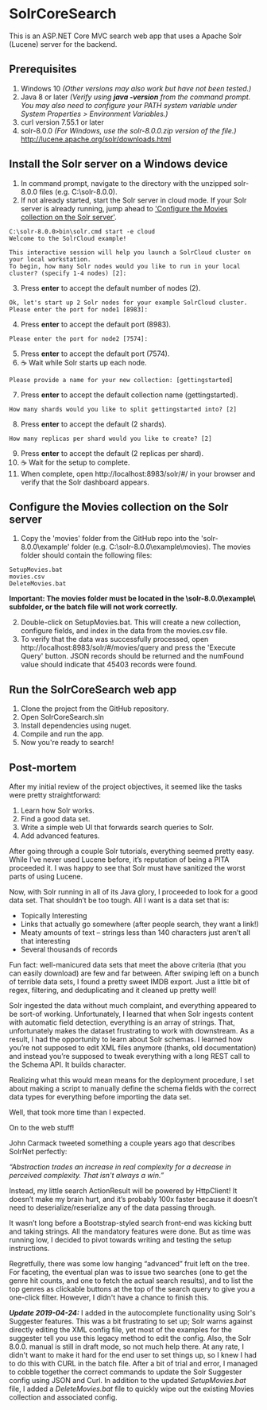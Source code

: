 # SolrCoreSearch
This is an ASP.NET Core MVC search web app that uses a Apache Solr (Lucene) server for the backend.

## Prerequisites

1. Windows 10 *(Other versions may also work but have not been tested.)*
2. Java 8 or later *(Verify using **java -version** from the command prompt. You may also need to configure your PATH system variable under System Properties > Environment Variables.)*         	
3. curl version 7.55.1 or later
4. solr-8.0.0 *(For Windows, use the solr-8.0.0.zip version of the file.)*
      http://lucene.apache.org/solr/downloads.html
     

## Install the Solr server on a Windows device

1. In command prompt, navigate to the directory with the unzipped solr-8.0.0 files (e.g. C:\solr-8.0.0). 
2. If not already started, start the Solr server in cloud mode. If your Solr server is already running, jump ahead to ['Configure the Movies collection on the Solr server'](#configure-the-movies-collection-on-the-solr-server).
~~~~
C:\solr-8.0.0>bin\solr.cmd start -e cloud  
Welcome to the SolrCloud example!

This interactive session will help you launch a SolrCloud cluster on your local workstation.
To begin, how many Solr nodes would you like to run in your local cluster? (specify 1-4 nodes) [2]:
~~~~
3. Press **enter** to accept the default number of nodes (2). 
~~~~
Ok, let's start up 2 Solr nodes for your example SolrCloud cluster.
Please enter the port for node1 [8983]:
~~~~
4. Press **enter** to accept the default port (8983).
~~~~
Please enter the port for node2 [7574]:
~~~~
5. Press **enter** to accept the default port (7574).
6. :coffee: Wait while Solr starts up each node.
~~~~
Please provide a name for your new collection: [gettingstarted]
~~~~
7. Press **enter** to accept the default collection name (gettingstarted).
~~~~
How many shards would you like to split gettingstarted into? [2]
~~~~
8. Press **enter** to accept the default (2 shards).
~~~~
How many replicas per shard would you like to create? [2]
~~~~
9. Press **enter** to accept the default (2 replicas per shard).
10. :coffee: Wait for the setup to complete. 
11. When complete, open http://localhost:8983/solr/#/ in your browser and verify that the Solr dashboard appears.

## Configure the Movies collection on the Solr server

1. Copy the 'movies' folder from the GitHub repo into the 'solr-8.0.0\example\' folder (e.g. C:\solr-8.0.0\example\movies). The movies folder should contain the following files:
~~~~
SetupMovies.bat
movies.csv
DeleteMovies.bat
~~~~
**Important: The movies folder must be located in the \solr-8.0.0\example\ subfolder, or the batch file will not work correctly.**

2. Double-click on SetupMovies.bat. This will create a new collection, configure fields, and index in the data from the movies.csv file.
3. To verify that the data was successfully processed, open http://localhost:8983/solr/#/movies/query and press the 'Execute Query' button. JSON records should be returned and the numFound value should indicate that 45403 records were found.

## Run the SolrCoreSearch web app

1. Clone the project from the GitHub repository. 
2. Open SolrCoreSearch.sln
3. Install dependencies using nuget. 
4. Compile and run the app.
5. Now you're ready to search!

## Post-mortem

After my initial review of the project objectives, it seemed like the tasks were pretty straightforward:

1. Learn how Solr works.
2. Find a good data set.
3. Write a simple web UI that forwards search queries to Solr.
4. Add advanced features.

After going through a couple Solr tutorials, everything seemed pretty easy.  While I’ve never used Lucene before, it’s reputation of being a PITA proceeded it.  I was happy to see that Solr must have sanitized the worst parts of using Lucene.

Now, with Solr running in all of its Java glory, I proceeded to look for a good data set.  That shouldn’t be too tough.  All I want is a data set that is:

* Topically Interesting
* Links that actually go somewhere (after people search, they want a link!)
* Meaty amounts of text – strings less than 140 characters just aren’t all that interesting
* Several thousands of records

Fun fact: well-manicured data sets that meet the above criteria (that you can easily download) are few and far between. After swiping left on a bunch of terrible data sets, I found a pretty sweet IMDB export.  Just a little bit of regex, filtering, and deduplicating and it cleaned up pretty well! 

Solr ingested the data without much complaint, and everything appeared to be sort-of working.  Unfortunately, I learned that when Solr ingests content with automatic field detection, everything is an array of strings.  That, unfortunately makes the dataset frustrating to work with downstream.  As a result, I had the opportunity to learn about Solr schemas.  I learned how you’re not supposed to edit XML files anymore (thanks, old documentation) and instead you’re supposed to tweak everything with a long REST call to the Schema API.  It builds character.

Realizing what this would mean means for the deployment procedure, I set about making a script to manually define the schema fields with the correct data types for everything before importing the data set.

Well, that took more time than I expected. 

On to the web stuff!

John Carmack tweeted something a couple years ago that describes SolrNet perfectly:

*“Abstraction trades an increase in real complexity for a decrease in perceived complexity. That isn't always a win.”*

Instead, my little search ActionResult will be powered by HttpClient!  It doesn’t make my brain hurt, and it’s probably 100x faster because it doesn’t need to deserialize/reserialize any of the data passing through.

It wasn’t long before a Bootstrap-styled search front-end was kicking butt and taking strings.  All the mandatory features were done.  But as time was running low, I decided to pivot towards writing and testing the setup instructions.

Regretfully, there was some low hanging “advanced” fruit left on the tree. For faceting, the eventual plan was to issue two searches (one to get the genre hit counts, and one to fetch the actual search results), and to list the top genres as clickable buttons at the top of the search query to give you a one-click filter. However, I didn't have a chance to finish this.

***Update 2019-04-24:*** I added in the autocomplete functionality using Solr's Suggester features. This was a bit frustrating to set up; Solr warns against directly editing the XML config file, yet most of the examples for the suggester tell you use this legacy method to edit the config. Also, the Solr 8.0.0. manual is still in draft mode, so not much help there. At any rate, I didn't want to make it hard for the end user to set things up, so I knew I had to do this with CURL in the batch file. After a bit of trial and error, I managed to cobble together the correct commands to update the Solr Suggester config using JSON and Curl. In addition to the updated *SetupMovies.bat* file, I added a *DeleteMovies.bat* file to quickly wipe out the existing Movies collection and associated config. 









